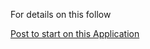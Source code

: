For details on this follow 

<a href="http://tech.lalitbhatt.net/2014/08/spring-hibernate-jquery-tiles-web.html">Post to start on this Application</a>